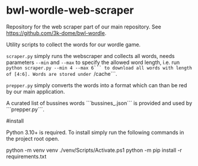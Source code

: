 # bwl-wordle-web-scraper
Repository for the web scraper part of our main repository. See https://github.com/3k-dome/bwl-wordle.

Utility scripts to collect the words for our wordle game.

```scraper.py``` simply runs the webscraper and collects all words, needs parameters ```--min``` and ```--max``` to specify the allowed word length, i.e. run ````python scraper.py --min 4 --max 6``` to download all words with length of [4:6]. Words are stored under ````/cache```.

```prepper.py``` simply converts the words into a format which can than be red by our main application.

A curated list of bussines words ´´´bussines_.json´´´ is provided and used by ´´´prepper.py´´´.

#install

Python 3.10+ is required. To install simply run the following commands in the project root open.

python -m venv venv
./venv/Scripts/Activate.ps1
python -m pip install -r requirements.txt
